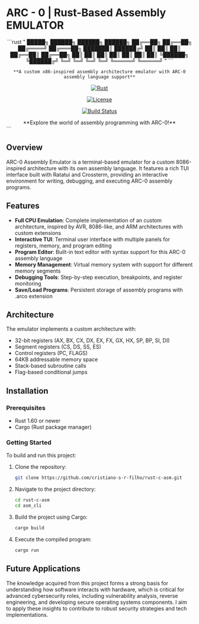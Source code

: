 # ARC - 0  | Rust-Based Assembly EMULATOR
<div align="center">
```rust
 "
 █████╗   ██████╗  ██████╗   ██████╗ 
██╔══██╗ ██╔══██╗ ██╔════╝  ██╔═══██╗
███████║ ██████╔╝ ██║       ██║   ██║
██╔══██║ ██╔══██╗ ██║       ██║   ██║
██║  ██║ ██║  ██║ ╚██████╗  ╚██████╔╝
╚═╝  ╚═╝ ╚═╝  ╚═╝  ╚═════╝   ╚═════╝
"
 ```

    **A custom x86-inspired assembly architecture emulator with ARC-0 assembly language support**

[![Rust](https://img.shields.io/badge/Rust-1.60%2B-orange?logo=rust)](https://www.rust-lang.org/)

[![License](https://img.shields.io/badge/License-MIT%2FApache--2.0-blue)](#license)

[![Build Status](https://img.shields.io/github/actions/workflow/status/cristiano-s-r-filho/rust-c-asm/asm-cli/rust.yml?branch=main)](https://github.com/cristiano-s-r-filho/rust-c-asm/actions)
</div>
<div align="center">
**Explore the world of assembly programming with ARC-0!**
</div> ```

## Overview

ARC-0 Assembly Emulator is a terminal-based emulator for a custom 8086-inspired architecture with its own assembly language. It features a rich TUI interface built with Ratatui and Crossterm, providing an interactive environment for writing, debugging, and executing ARC-0 assembly programs.

## Features

- **Full CPU Emulation**: Complete implementation of an custom architecture, inspired by AVR, 8086-like, and ARM architectures with custom extensions
- **Interactive TUI**: Terminal user interface with multiple panels for registers, memory, and program editing
- **Program Editor**: Built-in text editor with syntax support for this ARC-0 assembly language
- **Memory Management**: Virtual memory system with support for different memory segments
- **Debugging Tools**: Step-by-step execution, breakpoints, and register monitoring
- **Save/Load Programs**: Persistent storage of assembly programs with .arco extension

## Architecture

The emulator implements a custom architecture with:

- 32-bit registers (AX, BX, CX, DX, EX, FX, GX, HX, SP, BP, SI, DI)
- Segment registers (CS, DS, SS, ES)
- Control registers (PC, FLAGS)
- 64KB addressable memory space
- Stack-based subroutine calls
- Flag-based conditional jumps

## Installation

### Prerequisites

- Rust 1.60 or newer
- Cargo (Rust package manager)

### Getting Started

To build and run this project:

1.  Clone the repository:
    ```bash
    git clone https://github.com/cristiano-s-r-filho/rust-c-asm.git
    ```
2.  Navigate to the project directory:
    ```bash
    cd rust-c-asm
    cd asm_cli
    ```
3.  Build the project using Cargo:
    ```bash
    cargo build
    ```
4.  Execute the compiled program:
    ```bash
    cargo run
    ```

## Future Applications

The knowledge acquired from this project forms a strong basis for understanding how software interacts with hardware, which is critical for advanced cybersecurity roles, including vulnerability analysis, reverse engineering, and developing secure operating systems components. I aim to apply these insights to contribute to robust security strategies and tech implementations.

